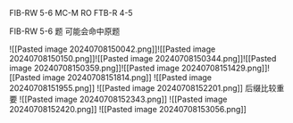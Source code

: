 FIB-RW 5-6
MC-M
RO
FTB-R 4-5



FIB-RW 5-6 题 可能会命中原题

![[Pasted image 20240708150042.png]]![[Pasted image 20240708150150.png]]![[Pasted image 20240708150344.png]]![[Pasted image 20240708150359.png]]![[Pasted image 20240708151429.png]]![[Pasted image 20240708151814.png]]
![[Pasted image 20240708151955.png]]
![[Pasted image 20240708152201.png]]    后缀比较重要
![[Pasted image 20240708152343.png]]
![[Pasted image 20240708152420.png]]
![[Pasted image 20240708153056.png]]